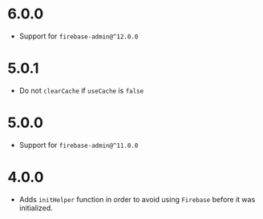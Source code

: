 # 6.0.0

- Support for `firebase-admin@^12.0.0`

# 5.0.1

- Do not `clearCache` if `useCache` is `false`

# 5.0.0

- Support for `firebase-admin@^11.0.0`

# 4.0.0

- Adds `initHelper` function in order to avoid using `Firebase` before it was initialized.
